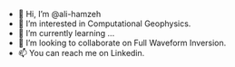 - 👋 Hi, I’m @ali-hamzeh
- 👀 I’m interested in Computational Geophysics.
- 🌱 I’m currently learning ...
- 💞️ I’m looking to collaborate on Full Waveform Inversion.
- 📫 You can reach me on Linkedin.

<!---
ali-hamzeh/ali-hamzeh is a ✨ special ✨ repository because its `README.md` (this file) appears on your GitHub profile.
You can click the Preview link to take a look at your changes.
--->
